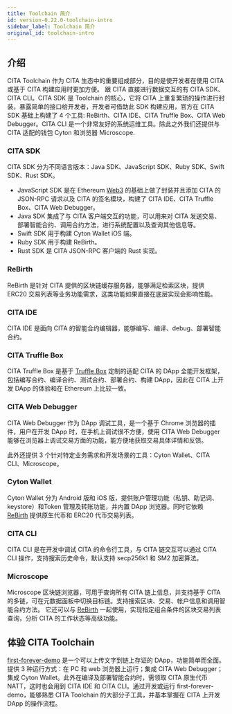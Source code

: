 ```yaml
---
title: Toolchain 简介
id: version-0.22.0-toolchain-intro
sidebar_label: Toolchain 简介
original_id: toolchain-intro
---
```

## 介绍

CITA Toolchain 作为 CITA 生态中的重要组成部分，目的是使开发者在使用 CITA 或基于 CITA 构建应用时更加方便。 跟 CITA 直接进行数据交互的有 CITA SDK、CITA CLI。CITA SDK 是 Toolchain 的核心，它将 CITA 上重复繁琐的操作进行封装，暴露简单的接口给开发者，开发者可借助此 SDK 构建应用，官方在 CITA SDK 基础上构建了 4 个工具: ReBirth、CITA IDE、CITA Truffle Box、CITA Web Debugger。CITA CLI 是一个非常友好的系统运维工具。除此之外我们还提供与 CITA 适配的钱包 Cyton 和浏览器 Microscope.

### CITA SDK

CITA SDK 分为不同语言版本：Java SDK、JavaScript SDK、Ruby SDK、Swift SDK、Rust SDK。

* JavaScript SDK 是在 Ethereum [Web3](https://github.com/ethereum/web3.js/) 的基础上做了封装并且添加 CITA 的 JSON-RPC 请求以及 CITA 的签名模块，构建了 CITA IDE、CITA Truffle Box、CITA Web Debugger。
* Java SDK 集成了与 CITA 客户端交互的功能，可以用来对 CITA 发送交易、部署智能合约、调用合约方法，进行系统配置以及查询其他信息等。
* Swift SDK 用于构建 Cyton Wallet iOS 端。
* Ruby SDK 用于构建 ReBirth。
* Rust SDK 是 CITA JSON-RPC 客户端的 Rust 实现。

### ReBirth

ReBirth 是针对 CITA 提供的区块链缓存服务器，能够满足检索区块，提供 ERC20 交易列表等业务功能需求，这类功能如果直接在底层实现会影响性能。

### CITA IDE

CITA IDE 是面向 CITA 的智能合约编辑器，能够编写、编译、debug、部署智能合约。

### CITA Truffle Box

CITA Truffle Box 是基于 [Truffle Box](https://github.com/truffle-box) 定制的适配 CITA 的 DApp 全能开发框架，包括编写合约、编译合约、测试合约、部署合约、构建 DApp，因此在 CITA 上开发 DApp 的体验和在 Ethereum 上比较一致。

### CITA Web Debugger

CITA Web Debugger 作为 DApp 调试工具，是一个基于 Chrome 浏览器的插件，用户在开发 DApp 时，在手机上调试很不方便，使用 CITA Web Debugger 能够在浏览器上调试交易方面的功能，能方便地获取交易具体详情和反馈。

此外还提供 3 个针对特定业务需求和开发场景的工具：Cyton Wallet、CITA CLI、Microscope。

### Cyton Wallet

Cyton Wallet 分为 Android 版和 iOS 版，提供账户管理功能（私钥、助记词、keystore）和Token 管理及转账功能，并内置 DApp 浏览器。同时它依赖 [ReBirth](https://github.com/cryptape/re-birth) 提供原生代币和 ERC20 代币交易列表。

### CITA CLI

CITA CLI 是在开发中调试 CITA 的命令行工具，与 CITA 链交互可以通过 CITA CLI 操作，支持搜索历史命令，默认支持 secp256k1 和 SM2 加密算法。

### Microscope

Microscope 区块链浏览器，可用于查询所有 CITA 链上信息，并支持基于 CITA 的多链，可在元数据面板中切换目标链。支持搜索区块、交易、帐户信息和调用智能合约方法。 它还可以与 [ReBirth](https://github.com/cryptape/re-birth) 一起使用，实现指定组合条件的区块交易列表查询，分析 CITA 的工作状态等高级功能。

## 体验 CITA Toolchain

[first-forever-demo](https://github.com/cryptape/first-forever-demo) 是一个可以上传文字到链上存证的 DApp，功能简单而全面。提供 3 种运行方式：在 PC 和 web 浏览器上运行；集成 CITA Web Debugger；集成 Cyton Wallet。此外在编译及部署智能合约时，需领取 CITA 原生代币 NATT，这时也会用到 CITA IDE 和 CITA CLI。通过开发或运行 first-forever-demo，能够熟悉 CITA Toolchain 的大部分子工具，并基本掌握在 CITA 上开发 DApp 的操作流程。